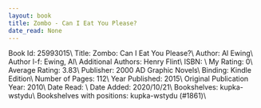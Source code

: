 ```yaml
---
layout: book
title: Zombo - Can I Eat You Please?
date_read: None
---
```


Book Id: 25993015\ 
Title: Zombo: Can I Eat You Please?\ 
Author: Al Ewing\ 
Author l-f: Ewing, Al\ 
Additional Authors: Henry Flint\ 
ISBN: \ 
My Rating: 0\ 
Average Rating: 3.83\ 
Publisher: 2000 AD Graphic Novels\ 
Binding: Kindle Edition\ 
Number of Pages: 112\ 
Year Published: 2015\ 
Original Publication Year: 2010\ 
Date Read: \ 
Date Added: 2020/10/21\ 
Bookshelves: kupka-wstydu\ 
Bookshelves with positions: kupka-wstydu (#1861)\ 

